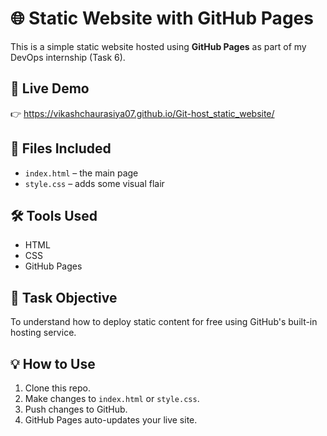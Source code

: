 # 🌐 Static Website with GitHub Pages

This is a simple static website hosted using **GitHub Pages** as part of my DevOps internship (Task 6).

## 🚀 Live Demo
👉 https://vikashchaurasiya07.github.io/Git-host_static_website/ 


## 📁 Files Included
- `index.html` – the main page
- `style.css` – adds some visual flair

## 🛠 Tools Used
- HTML
- CSS
- GitHub Pages

## 📌 Task Objective
To understand how to deploy static content for free using GitHub's built-in hosting service.

## 💡 How to Use
1. Clone this repo.
2. Make changes to `index.html` or `style.css`.
3. Push changes to GitHub.
4. GitHub Pages auto-updates your live site.

